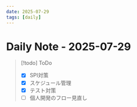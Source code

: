 ```yaml
---
date: 2025-07-29
tags: [daily]
---
```


# Daily Note - 2025-07-29

> [!todo] ToDo
> - [x] SPI対策
> - [x] スケジュール管理
> - [x] テスト対策
> - [ ] 個人開発のフロー見直し
